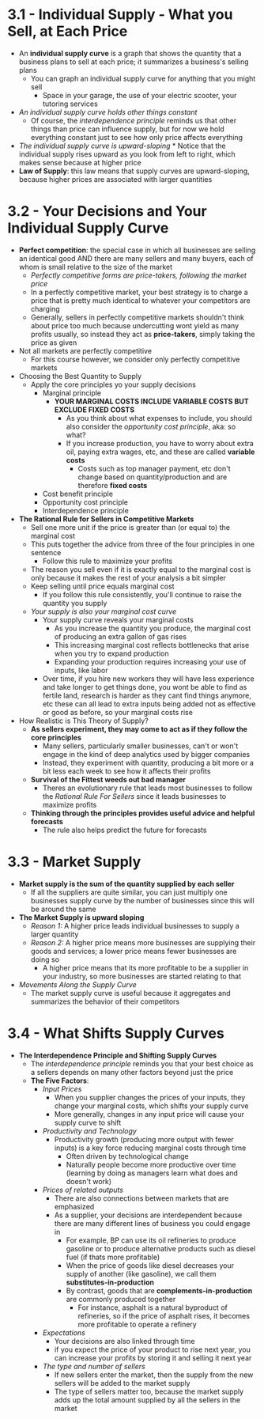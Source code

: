 # 3.1 - Individual Supply - What you Sell, at Each Price
* An **individual supply curve** is a graph that shows the quantity that a business plans to sell at each price; it summarizes a business's selling plans
	* You can graph an individual supply curve for anything that you might sell
		* Space in your garage, the use of your electric scooter, your tutoring services
* *An individual supply curve holds other things constant*
	* Of course, the *interdependence principle* reminds us that other things than price can influence supply, but for now we hold everything constant just to see how only price affects everything
* *The individual supply curve is upward-sloping*
		* Notice that the individual supply rises upward as you look from left to right, which makes sense because at higher price 
* **Law of Supply**: this law means that supply curves are upward-sloping, because higher prices are associated with larger quantities
# 3.2 - Your Decisions and Your Individual Supply Curve
* **Perfect competition**: the special case in which all businesses are selling an identical good AND there are many sellers and many buyers, each of whom is small relative to the size of the market
	* *Perfectly competitive forms are price-takers, following the market price*
	* In a perfectly competitive market, your best strategy is to charge a price that is pretty much identical to whatever your competitors are charging
	* Generally, sellers in perfectly competitive markets shouldn't think about price too much because undercutting wont yield as many profits usually, so instead they act as **price-takers**, simply taking the price as given
* Not all markets are perfectly competitive
	* For this course however, we consider only perfectly competitive markets
* Choosing the Best Quantity to Supply 
	* Apply the core principles yo your supply decisions
		* Marginal principle
			* **YOUR MARGINAL COSTS INCLUDE VARIABLE COSTS BUT EXCLUDE FIXED COSTS**
				* As you think about what expenses to include, you should also consider the *opportunity cost principle*, aka: so what?
				* If you increase production, you have to worry about extra oil, paying extra wages, etc, and these are called **variable costs**
					* Costs such as top manager payment, etc don't change based on quantity/production and are therefore **fixed costs**
		* Cost benefit principle
		* Opportunity cost principle
		* Interdependence principle
* **The Rational Rule for Sellers in Competitive Markets**
	* Sell one more unit if the price is greater than (or equal to) the marginal cost
	* This puts together the advice from three of the four principles in one sentence
		* Follow this rule to maximize your profits
	* The reason you sell even if it is exactly equal to the marginal cost is only because it makes the rest of your analysis a bit simpler
	* Keep selling until price equals marginal cost
		* If you follow this rule consistently, you'll continue to raise the quantity you supply 
	* *Your supply is also your marginal cost curve*
		* Your supply curve reveals your marginal costs
			* As you increase the quantity you produce, the marginal cost of producing an extra gallon of gas rises
			* This increasing marginal cost reflects bottlenecks that arise when you try to expand production
			* Expanding your production requires increasing your use of inputs, like labor
		* Over time, if you hire new workers they will have less experience and take longer to get things done, you wont be able to find as fertile land, research is harder as they cant find things anymore, etc these can all lead to extra inputs being added not as effective or good as before, so your marginal costs rise
* How Realistic is This Theory of Supply?
	* **As sellers experiment, they may come to act as if they follow the core principles**
		* Many sellers, particularly smaller businesses, can't or won't engage in the kind of deep analytics used by bigger companies
		* Instead, they experiment with quantity, producing a bit more or a bit less each week to see how it affects their profits
	* **Survival of the Fittest weeds out bad manager**
		* Theres an evolutionary rule that leads most businesses to follow the *Rational Rule For Sellers* since it leads businesses to maximize profits
	* **Thinking through the principles provides useful advice and helpful forecasts**
		* The rule also helps predict the future for forecasts
# 3.3 - Market Supply
* **Market supply is the sum of the quantity supplied by each seller**
	* If all the suppliers are quite similar, you can just multiply one businesses supply curve by the number of businesses since this will be around the same
* **The Market Supply is upward sloping**
	* *Reason 1:* A higher price leads individual businesses to supply a larger quantity
	* *Reason 2:* A higher price means more businesses are supplying their goods and services; a lower price means fewer businesses are doing so
		* A higher price means that its more profitable to be a supplier in your industry, so more businesses are started relating to that
* *Movements Along the Supply Curve*
	* The market supply curve is useful because it aggregates and summarizes the behavior of their competitors
# 3.4 - What Shifts Supply Curves
* **The Interdependence Principle and Shifting Supply Curves**
	* The *interdependence principle* reminds you that your best choice as a sellers depends on many other factors beyond just the price
	* **The Five Factors**:
		* *Input Prices*
			* When you supplier changes the prices of your inputs, they change your marginal costs, which shifts your supply curve
			* More generally, changes in any input price will cause your supply curve to shift
		* *Productivity and Technology*
			* Productivity growth (producing more output with fewer inputs) is a key force reducing marginal costs through time
				* Often driven by technological change
				* Naturally people become more productive over time (learning by doing as managers learn what does and doesn't work)
		* *Prices of related outputs*
			* There are also connections between markets that are emphasized
			* As a supplier, your decisions are interdependent because there are many different lines of business you could engage in
				* For example, BP can use its oil refineries to produce gasoline or to produce alternative products such as diesel fuel (if thats more profitable)
				* When the price of goods like diesel decreases your supply of another (like gasoline), we call them **substitutes-in-production**
				* By contrast, goods that are **complements-in-production** are commonly produced together
					* For instance, asphalt is a natural byproduct of refineries, so if the price of asphalt rises, it becomes more profitable to operate a refinery
		* *Expectations*
			* Your decisions are also linked through time
			* if you expect the price of your product to rise next year, you can increase your profits by storing it and selling it next year 
		* *The type and number of sellers*
			* If new sellers enter the market, then the supply from the new sellers will be added to the market supply
			* The type of sellers matter too, because the market supply adds up the total amount supplied by all the sellers in the market